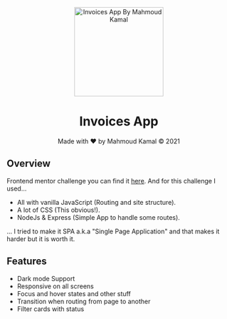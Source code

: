 <p align="center">
  <a href="https://invoices-app-v1.herokuapp.com/">
    <img src="https://invoices-app-v1.herokuapp.com/static/imgs/logo.svg" alt="Invoices App By Mahmoud Kamal" width="200" height="200">
  </a>
</p>


<h1 align="center">Invoices App</h1>


<p align="center">Made with ❤️ by Mahmoud Kamal &copy; 2021</p>

## Overview
<p>Frontend mentor challenge you can find it <a href="https://www.frontendmentor.io/challenges/invoice-app-i7KaLTQjl">here</a>. And for this challenge I used...</p>

* All with vanilla JavaScript (Routing and site structure).
* A lot of CSS (This obvious!).
* NodeJs & Express (Simple App to handle some routes).

... I tried to make it SPA a.k.a "Single Page Application" and that makes it harder but it is worth it.


## Features
* Dark mode Support
* Responsive on all screens 
* Focus and hover states and other stuff
* Transition when routing from page to another
* Filter cards with status
